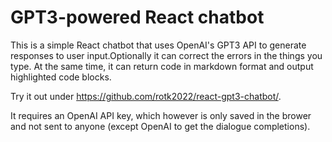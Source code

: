 # GPT3-powered React chatbot

This is a simple React chatbot that uses OpenAI's GPT3 API to generate responses to user input.Optionally it can correct the errors in the things you type. At the same time, it can return code in markdown format and output highlighted code blocks. 

Try it out under https://github.com/rotk2022/react-gpt3-chatbot/.

It requires an OpenAI API key, which however is only saved in the brower and not sent to anyone (except OpenAI to get the dialogue completions).
